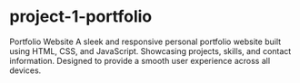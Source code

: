 # project-1-portfolio
Portfolio Website A sleek and responsive personal portfolio website built using HTML, CSS, and JavaScript. Showcasing projects, skills, and contact information. Designed to provide a smooth user experience across all devices.
